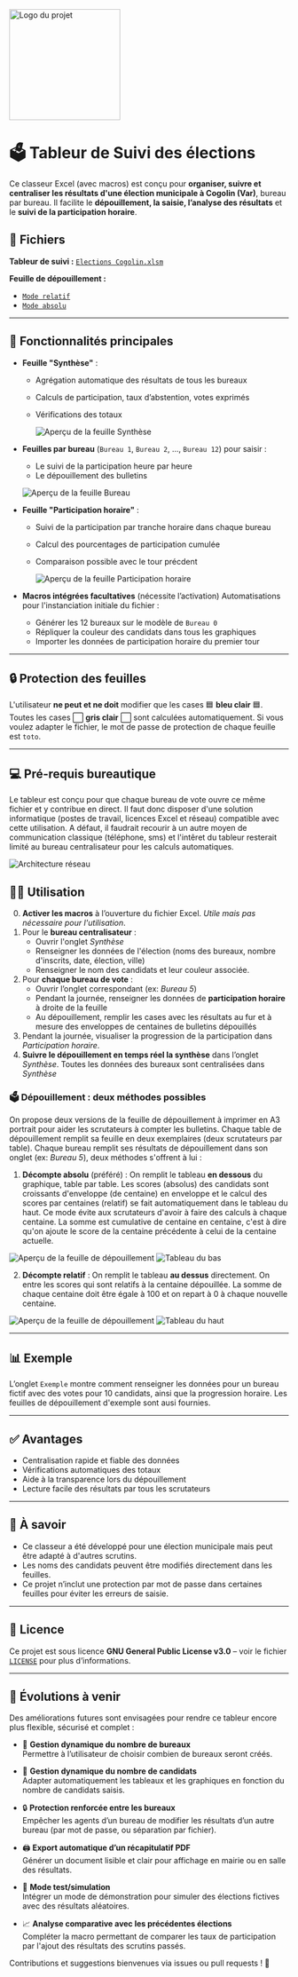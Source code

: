 <img src="./Images/Logo2.png" alt="Logo du projet" width="200">

# 🗳️ Tableur de Suivi des élections

Ce classeur Excel (avec macros) est conçu pour **organiser, suivre et centraliser les résultats d'une élection municipale à Cogolin (Var)**, bureau par bureau. Il facilite le **dépouillement, la saisie, l’analyse des résultats** et le **suivi de la participation horaire**.

## 📁 Fichiers

**Tableur de suivi :** [`Elections Cogolin.xlsm`](./Elections%20Cogolin%20v1.12.xlsm)

**Feuille de dépouillement :** 
 - [`Mode relatif`](./Feuille_depouillement%20relatif.xlsx)
 - [`Mode absolu`](./Feuille_depouillement%20absolu.xlsx)

---

## 🔧 Fonctionnalités principales

- **Feuille "Synthèse"** :
  - Agrégation automatique des résultats de tous les bureaux
  - Calculs de participation, taux d’abstention, votes exprimés
  - Vérifications des totaux
    
    ![Aperçu de la feuille Synthèse](./Images/Capture%20d’écran%20Synthèse.png)
    
- **Feuilles par bureau** (`Bureau 1`, `Bureau 2`, ..., `Bureau 12`) pour saisir :
  - Le suivi de la participation heure par heure
  - Le dépouillement des bulletins
    
  ![Aperçu de la feuille Bureau](./Images/Capture%20d’écran%20Bureau%20exemple.png)

- **Feuille "Participation horaire"** :
  - Suivi de la participation par tranche horaire dans chaque bureau
  - Calcul des pourcentages de participation cumulée
  - Comparaison possible avec le tour précdent
    
    ![Aperçu de la feuille Participation horaire](./Images/Capture%20d’écran%20Participation%20horaire.png)
    
- **Macros intégrées facultatives** (nécessite l’activation) Automatisations pour l'instanciation initiale du fichier :
  - Générer les 12 bureaux sur le modèle de `Bureau 0`
  - Répliquer la couleur des candidats dans tous les graphiques
  - Importer les données de participation horaire du premier tour

---

## 🔒 Protection des feuilles

L'utilisateur __ne peut et ne doit__ modifier que les cases 🟦 **bleu clair** 🟦. Toutes les cases ⬜ **gris clair** ⬜ sont calculées automatiquement. Si vous voulez adapter le fichier, le mot de passe de protection de chaque feuille est `toto`.

---

## 💻 Pré-requis bureautique

Le tableur est conçu pour que chaque bureau de vote ouvre ce même fichier et y contribue en direct. Il faut donc disposer d'une solution informatique (postes de travail, licences Excel et réseau) compatible avec cette utilisation. A défaut, il faudrait recourir à un autre moyen de communication classique (téléphone, sms) et l'intêret du tableur resterait limité au bureau centralisateur pour les calculs automatiques.

![Architecture réseau](./Images/archi-reseau.png)

## 🧑‍💻 Utilisation

0. **Activer les macros** à l’ouverture du fichier Excel. *Utile mais pas nécessaire pour l'utilisation*.
1. Pour le **bureau centralisateur** :
   - Ouvrir l'onglet *Synthèse*
   - Renseigner les données de l'élection (noms des bureaux, nombre d'inscrits, date, élection, ville)
   - Renseigner le nom des candidats et leur couleur associée.
2. Pour **chaque bureau de vote** :
   - Ouvrir l’onglet correspondant (ex: *Bureau 5*)
   - Pendant la journée, renseigner les données de **participation horaire** à droite de la feuille
   - Au dépouillement, remplir les cases avec les résultats au fur et à mesure des enveloppes de centaines de bulletins dépouillés
3. Pendant la journée, visualiser la progression de la participation dans *Participation horaire*.
4. **Suivre le dépouillement en temps réel la synthèse** dans l’onglet *Synthèse*. Toutes les données des bureaux sont centralisées dans *Synthèse*

### 🗳️ Dépouillement : deux méthodes possibles

On propose deux versions de la feuille de dépouillement à imprimer en A3 portrait pour aider les scrutateurs à compter les bulletins. Chaque table de dépouillement remplit sa feuille en deux exemplaires (deux scrutateurs par table). Chaque bureau remplit ses résultats de dépouillement dans son onglet (ex: *Bureau 5*), deux méthodes s'offrent à lui :

1. **Décompte absolu** (préféré) : On remplit le tableau **en dessous** du graphique, table par table. Les scores (absolus) des candidats sont croissants d'enveloppe (de centaine) en enveloppe et le calcul des scores par centaines (relatif) se fait automatiquement dans le tableau du haut. Ce mode évite aux scrutateurs d'avoir à faire des calculs à chaque centaine. La somme est cumulative de centaine en centaine, c'est à dire qu'on ajoute le score de la centaine précédente à celui de la centaine actuelle.

![Aperçu de la feuille de dépouillement](./Images/Capture%20d’écran%20feuille%20dépouillement%20exemple%20absolu.png)
![Tableau du bas](./Images/Exemple-dépouillement-absolu.png)

2. **Décompte relatif** : On remplit le tableau **au dessus** directement. On entre les scores qui sont relatifs à la centaine dépouillée. La somme de chaque centaine doit être égale à 100 et on repart à 0 à chaque nouvelle centaine.

![Aperçu de la feuille de dépouillement](./Images/Capture%20d’écran%20feuille%20dépouillement%20exemple%20relatif.png)
![Tableau du haut](./Images/Exemple-dépouillement-relatif.png)

---

## 📊 Exemple

L’onglet `Exemple` montre comment renseigner les données pour un bureau fictif avec des votes pour 10 candidats, ainsi que la progression horaire. Les feuilles de dépouillement d'exemple sont ausi fournies.

---

## ✅ Avantages

- Centralisation rapide et fiable des données
- Vérifications automatiques des totaux
- Aide à la transparence lors du dépouillement
- Lecture facile des résultats par tous les scrutateurs

---

## 📌 À savoir

- Ce classeur a été développé pour une élection municipale mais peut être adapté à d'autres scrutins.
- Les noms des candidats peuvent être modifiés directement dans les feuilles.
- Ce projet n’inclut une protection par mot de passe dans certaines feuilles pour éviter les erreurs de saisie.

---

## 📄 Licence

Ce projet est sous licence **GNU General Public License v3.0** – voir le fichier [`LICENSE`](./LICENSE) pour plus d’informations.

---

## 🔮 Évolutions à venir

Des améliorations futures sont envisagées pour rendre ce tableur encore plus flexible, sécurisé et complet :

- 🔢 **Gestion dynamique du nombre de bureaux**  
  Permettre à l’utilisateur de choisir combien de bureaux seront créés.

- 👤 **Gestion dynamique du nombre de candidats**  
  Adapter automatiquement les tableaux et les graphiques en fonction du nombre de candidats saisis.

- 🔒 **Protection renforcée entre les bureaux**  
  Empêcher les agents d’un bureau de modifier les résultats d’un autre bureau (par mot de passe, ou séparation par fichier).

- 🖨️ **Export automatique d’un récapitulatif PDF**  
  Générer un document lisible et clair pour affichage en mairie ou en salle des résultats.

- 🧪 **Mode test/simulation**  
  Intégrer un mode de démonstration pour simuler des élections fictives avec des résultats aléatoires.

- 📈 **Analyse comparative avec les précédentes élections**  
  Compléter la macro permettant de comparer les taux de participation par l'ajout des résultats des scrutins passés.

Contributions et suggestions bienvenues via issues ou pull requests ! 🙂

